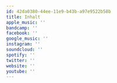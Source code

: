 ```yaml
---
id: 42da0380-44ee-11e9-b43b-a97e9522b58b
title: Inhalt
apple_music: ''
bandcamp: ''
facebook: ''
google_music: ''
instagram: ''
soundcloud: ''
spotify: ''
twitter: ''
website: ''
youtube: ''
---
```


